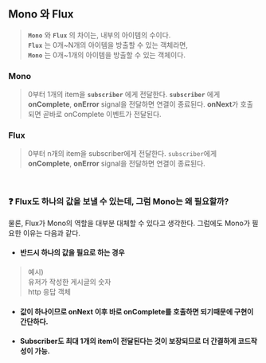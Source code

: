 ## Mono 와 Flux

> **`Mono`** 와 **`Flux`** 의 차이는, 내부의 아이템의 수이다.<br>
**`Flux`** 는 0개~N개의 아이템을 방출할 수 있는 객체라면,<br>
**`Mono`** 는 0개~1개의 아이템을 방출할 수 있는 객체이다.

### Mono
> 0부터 1개의 item을 **`subscriber`** 에게 전달한다.
**`subscriber`** 에게 **onComplete**, **onError** signal을 전달하면 연결이 종료된다.
**onNext**가 호출되면 곧바로 onComplete 이벤트가 전달된다.

### Flux
> 0부터 n개의 item을 subscriber에게 전달한다.
`subscriber`에게 **onComplete**, **onError** signal을 전달하면 연결이 종료된다.

<br>

### ❓ Flux도 하나의 값을 보낼 수 있는데, 그럼 Mono는 왜 필요할까?
물론, Flux가 Mono의 역할을 대부분 대체할 수 있다고 생각한다. 그럼에도 Mono가 필요한 이유는 다음과 같다.

- #### 반드시 하나의 값을 필요로 하는 경우
> 예시) <br>
  유저가 작성한 게시글의 숫자 <br>
  http 응답 객체

- ####  값이 하나이므로 onNext 이후 바로 onComplete를 호출하면 되기때문에 구현이 간단하다.
- ####  Subscriber도 최대 1개의 item이 전달된다는 것이 보장되므로 더 간결하게 코드작성이 가능.
